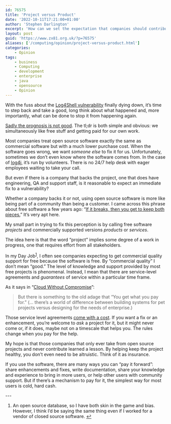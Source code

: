 ```yaml
---
id: 76575
title: 'Project versus Product'
date: '2022-10-11T17:21:00+01:00'
author: 'Stephen Darlington'
excerpt: 'How can we set the expectation that companies should contribute to open source software projects?'
layout: post
guid: 'https://www.zx81.org.uk/?p=76575'
aliases: ['/computing/opinion/project-versus-product.html']
categories:
    - Opinion
tags:
    - business
    - Computing
    - development
    - enterprise
    - java
    - opensource
    - Opinion
---
```


<span style="font-size: revert;">With the fuss about the </span>[Log4Shell vulnerability](https://en.wikipedia.org/wiki/Log4Shell)<span style="font-size: revert;"> finally dying down, it’s time to step back and take a good, long think about what happened and, more importantly, what can be done to stop it from happening again.</span>

[Sadly the prognosis is not good](https://apple.news/A5ISa5YRyShibjNdu_eXD4w). The tl;dr is both simple and obvious: we simultaneously like free stuff and getting paid for our own work.

Most companies treat open source software exactly the same as commercial software but with a much lower purchase cost. When the software goes wrong, we want *someone else* to fix it for us. Unfortunately, sometimes we don’t even know where the software comes from. In the case of [log4j](https://logging.apache.org/log4j/2.x/), it’s run by volunteers. There is no 24/7 help desk with eager employees waiting to take your call.

But even if there is a company that backs the project, one that does have engineering, QA and support staff, is it reasonable to expect an immediate fix to a vulnerability?

Whether a company backs it or not, using open source software is more like being part of a community than being a customer. I came across this phrase about free software a few years ago: “[If it breaks, then you get to keep both pieces.](https://english.stackexchange.com/a/250982)” It’s very apt here.

My small part in trying to fix this perception is by calling free software *projects* and commercially supported versions *products* or *services*.

The idea here is that the word “project” implies some degree of a work in progress, one that requires effort from all stakeholders.

In my Day Job<sup>[1](#fn1-22158 "see footnote")</sup>, I often see companies expecting to get commercial quality support for free because the software is free. By “commercial quality” I don’t mean “good.” The level of knowledge and support provided by most free projects is phenomenal. Instead, I mean that there are service-level agreements and *guarantees* of service within a particular time frame.

As it says in “[Cloud Without Compromise](https://www.zx81.org.uk/blog/cloud-without-compromise.html)”:

> But there is something to the old adage that “You get what you pay for.” (… there’s a world of difference between building systems for pet projects versus designing for the needs of enterprise.)

Those service level agreements [come with a cost](https://www.technologyreview.com/2021/12/17/1042692/log4j-internet-open-source-hacking/). If you want a fix or an enhancement, you’re welcome to *ask* a project for it, but it might never come or, if it does, maybe not on a timescale that helps you. The rules change when you pay for the help.

My hope is that those companies that only ever take from open source projects and never contribute learned a lesson. By helping keep the project healthy, you don’t even need to be altruistic. Think of it as insurance.

If you use the software, there are many ways you can “pay it forward”: share enhancements and fixes, write documentation, share your knowledge and experience to bring in more users, or help other users with community support. But if there’s a mechanism to pay for it, the simplest way for most users is cold, hard cash.

<div class="footnotes">---

1. An open source database, so I have both skin in the game and bias. However, I think I’d be saying the same thing even if I worked for a vendor of closed source software. [↩︎](#fnr1-22158 "return to article")

</div>